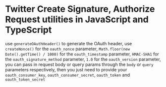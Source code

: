 # Twitter Create Signature, Authorize Request utilities in JavaScript and TypeScript

use `generateOAuthHeader()` to generate the OAuth header, use `createNonce()` for the `oauth_nonce` parameter, `Math.floor(new Date().getTime() / 1000)` for the `oauth_timestamp` parameter, `HMAC-SHA1` for the `oauth_signature_method` parameter, `1.0` for the `oauth_version` parameter, you can pass in request body or query params through the `body` or `query` parameters respectively, then you just need to provide your `oauth_consumer_key`, `oauth_consumer_secret`, `oauth_token` and `oauth_token_secret`
